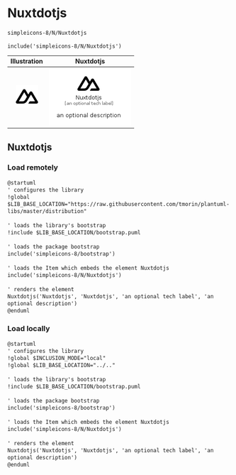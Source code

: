 # Nuxtdotjs


```text
simpleicons-8/N/Nuxtdotjs
```

```text
include('simpleicons-8/N/Nuxtdotjs')
```



| Illustration | Nuxtdotjs |
| :---: | :---: |
| ![illustration for Illustration](../../simpleicons-8/N/Nuxtdotjs.png) | ![illustration for Nuxtdotjs](../../simpleicons-8/N/Nuxtdotjs.Local.png) |




## Nuxtdotjs

### Load remotely
```plantuml
@startuml
' configures the library
!global $LIB_BASE_LOCATION="https://raw.githubusercontent.com/tmorin/plantuml-libs/master/distribution"

' loads the library's bootstrap
!include $LIB_BASE_LOCATION/bootstrap.puml

' loads the package bootstrap
include('simpleicons-8/bootstrap')

' loads the Item which embeds the element Nuxtdotjs
include('simpleicons-8/N/Nuxtdotjs')

' renders the element
Nuxtdotjs('Nuxtdotjs', 'Nuxtdotjs', 'an optional tech label', 'an optional description')
@enduml
```

### Load locally
```plantuml
@startuml
' configures the library
!global $INCLUSION_MODE="local"
!global $LIB_BASE_LOCATION="../.."

' loads the library's bootstrap
!include $LIB_BASE_LOCATION/bootstrap.puml

' loads the package bootstrap
include('simpleicons-8/bootstrap')

' loads the Item which embeds the element Nuxtdotjs
include('simpleicons-8/N/Nuxtdotjs')

' renders the element
Nuxtdotjs('Nuxtdotjs', 'Nuxtdotjs', 'an optional tech label', 'an optional description')
@enduml
```


